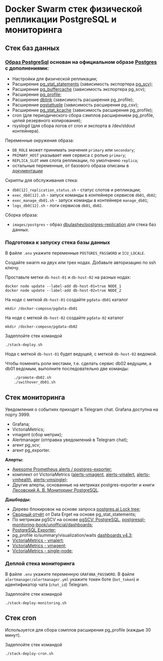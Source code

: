 # Docker Swarm стек физической репликации PostgreSQL и мониторинга

## Стек баз данных

### [Образ PostgreSql](https://hub.docker.com/repository/docker/dbulashev/postgres-replication/general) основан на официальном образе [Postgres](https://hub.docker.com/_/postgres) с дополнениями:
- Настройки для физической репликации;
- Расширение [pg_stat_statements](https://www.postgresql.org/docs/current/pgstatstatements.html) (зависимость экспортера [pg_scv](https://github.com/lesovsky/pgscv));
- Расширение [pg_buffercache](https://www.postgresql.org/docs/current/pgbuffercache.html) (зависимость экспортера pg_scv);
- Расширение [pg_profile](https://github.com/zubkov-andrei/pg_profile);
- Расширение [dblink](https://www.postgresql.org/docs/current/dblink.html) (зависимость расширения pg_profile);
- Расширение [pgstattuple](https://www.postgresql.org/docs/current/pgstattuple.html) (зависимость расширения pg_csv);
- Расширение [pg_stat_kcache](https://github.com/powa-team/pg_stat_kcache) (зависимость расширения pg_profile);
- cron (для периодического сбора сэмплов расширением pg_profile, целей резервного копирования);
- rsyslogd (для сбора логов от cron и экспорта в /dev/stdout контейнера).

Переменные окружения образа:

- `DB_ROLE` может принимать значения `primary` или `secondary`;
- `PRIMARY_HOST` указывает имя сервиса с ролью `primary`;
- `REPLICA_SLOT` имя слота репликации, по умолчанию `replica`;
- остальные переменные, от базового образа описаны в [документации](https://github.com/docker-library/docs/blob/master/postgres/README.md#environment-variables)

Скрипты для обслуживания стека:
- `db0[12]_replication_status.sh` - статус слотов и репликации;
- `exec_db0[12].sh` - запуск команды в контейнере сервисов `db01`, `db02`;
- `exec_manage_db01.sh` - запуск команды в контейнере `manage_db01`;
- `logs_db0[12].sh` - логи сервисов `db01`, `db02`.

Сборка образа:

* `images/postgres` - образ [dbulashev/postgres-replication](https://hub.docker.com/repository/docker/dbulashev/postgres-replication/general) для стека баз данных.

### Подготовка к запуску стека базы данных
В файле `.env` укажите переменные `POSTGRES_PASSWORD` и `ICU_LOCALE`.

Создайте swarm на двух или трех нодах.
Добавьте авторизацию по ssh ключу.

Проставьте метки `db-host-01` и `db-host-02` на разных нодах:

    docker node update --label-add db-host-01=true NODE_1
    docker node update --label-add db-host-02=true NODE_2

На ноде с меткой `db-host-01` создайте `pgdata-db01` каталог

`mkdir /docker-compose/pgdata-db01`

На ноде с меткой `db-host-02` создайте `pgdata-02` каталог

`mkdir /docker-compose/pgdata-db02`

Задеплойте стек командой 

`./stack-deploy.sh`

Нода с меткой `db-host-01` будет ведущей, с меткой `db-host-02` ведомой.

Чтобы поменять роли местами, т.е. сделать сервис db02 ведущим, а db01 ведомым, выполните последовательно две команды:

```bash
    ./promote-db02.sh
    ./swithover_db01.sh
```

## Стек мониторинга

Уведомления о событиях приходят в Telegram chat. Grafana доступна на порту 3999.

- Grafana;
- VictoriaMetrics;
- vmagent (сбор метрик);
- Alertmanager (отправка уведомлений в Telegram chat);
- агент pg_scv;
- агент pg_exporter.  

**Алерты:**
- [Awesome Prometheus alerts / postgres-exporter](https://raw.githubusercontent.com/samber/awesome-prometheus-alerts/master/dist/rules/postgresql/postgres-exporter.yml);
- комплект от VictoriaMetrics ([alerts-vmagent](https://github.com/VictoriaMetrics/VictoriaMetrics/blob/master/deployment/docker/alerts-vmagent.yml), [alerts-vmalert](https://github.com/VictoriaMetrics/VictoriaMetrics/blob/master/deployment/docker/alerts-vmalert.yml), [alerts-vmhealth](https://github.com/VictoriaMetrics/VictoriaMetrics/blob/master/deployment/docker/alerts-health.yml), [alerts-vmsingle](https://github.com/VictoriaMetrics/VictoriaMetrics/blob/master/deployment/docker/alerts.yml));
- Другие алерты, основанные на метриках postgres-exporter и книги [Лесовский А. В. Мониторинг PostgreSQL](https://postgrespro.ru/education/books/monitoring).

**Дашборды:**
- Дерево блокировок на основе запроса [postgres.ai Lock tree](https://postgres.ai/blog/20211018-postgresql-lock-trees);
- [Сводный отчёт](https://github.com/dataegret/pg-utils/blob/master/sql/global_reports/query_stat_total_13.sql) от Data Erget на основе pg_stat_statements;
- По метрикам pgSCV на основе [pgSCV: PostgreSQL](https://grafana.com/grafana/dashboards/14540-pgscv-postgresql/), [postgresql-monitoring-book/unofficial/dashboards](https://github.com/lesovsky/postgresql-monitoring-book/blob/main/playground/grafana/provisioning/dashboards/unofficial/pgSCV.json);
- [PostgreSQL Exporter](https://grafana.com/grafana/dashboards/12485-postgresql-exporter/);
- pg_profile io/summary/visualization/waits [dashboards v4.3](https://github.com/zubkov-andrei/pg_profile/releases);
- [VictoriaMetrics - vmalert](https://grafana.com/grafana/dashboards/14950-victoriametrics-vmalert/);
- [VictoriaMetrics - vmagent](https://grafana.com/grafana/dashboards/12683-victoriametrics-vmagent/);
- [VictoriaMetrics - single-node](https://grafana.com/grafana/dashboards/10229-victoriametrics-single-node/);


### Деплой стека мониторинга

В файле `.env` укажите переменную `GRAFANA_PASSWORD`.
В файле `alertmanager/alertmanager.yml` укажите токен боте (`bot_token`) и идентификатор чата (`chat_id`) Telegram.

Задеплойте стек командой 

`./stack-deploy-monitoring.sh`

## Стек cron

Используется для сбора сэмплов расширения pg_profile (каждые 30 минут).

Задеплойте стек командой

`./stack-deploy-cron.sh`

